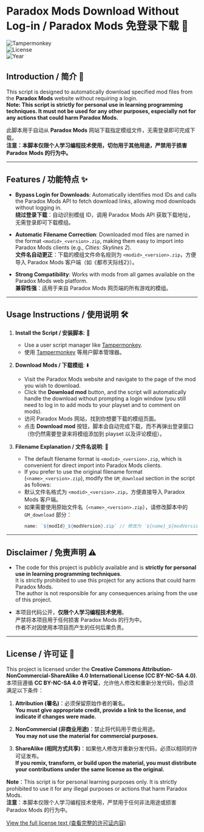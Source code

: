 # Paradox Mods Download Without Log-in / Paradox Mods 免登录下载 🚀

![Tampermonkey](https://img.shields.io/badge/Tampermonkey-Script-blue)  
![License](https://img.shields.io/badge/License-Personal%20Use%20Only-red)  
![Year](https://img.shields.io/badge/Year-2025-green)

## Introduction / 简介 📖

This script is designed to automatically download specified mod files from the **Paradox Mods** website without requiring a login.  
**Note: This script is strictly for personal use in learning programming techniques. It must not be used for any other purposes, especially not for any actions that could harm Paradox Mods.**

此脚本用于自动从 **Paradox Mods** 网站下载指定模组文件，无需登录即可完成下载。  
**注意：本脚本仅限个人学习编程技术使用，切勿用于其他用途，严禁用于损害 Paradox Mods 的行为中。**

---

## Features / 功能特点 ✨

- **Bypass Login for Downloads**: Automatically identifies mod IDs and calls the Paradox Mods API to fetch download links, allowing mod downloads without logging in.  
  **绕过登录下载**：自动识别模组 ID，调用 Paradox Mods API 获取下载地址，无需登录即可下载模组。

- **Automatic Filename Correction**: Downloaded mod files are named in the format `<modid>_<version>.zip`, making them easy to import into Paradox Mods clients (e.g., *Cities: Skylines 2*).  
  **文件名自动更正**：下载的模组文件命名规则为 `<modid>_<version>.zip`，方便导入 Paradox Mods 客户端（如《都市天际线2》）。

- **Strong Compatibility**: Works with mods from all games available on the Paradox Mods web platform.  
  **兼容性强**：适用于来自 Paradox Mods 网页端的所有游戏的模组。

---

## Usage Instructions / 使用说明 🛠️

1. **Install the Script / 安装脚本**: 🧩 
   - Use a user script manager like [Tampermonkey](https://www.tampermonkey.net/).
   - 使用 [Tampermonkey](https://www.tampermonkey.net/) 等用户脚本管理器。

2. **Download Mods / 下载模组**:  ⬇️
   - Visit the Paradox Mods website and navigate to the page of the mod you wish to download.  
   - Click the **Download mod** button, and the script will automatically handle the download without prompting a login window (you still need to log in to add mods to your playset and to comment on mods).  
   - 访问 Paradox Mods 网站，找到你想要下载的模组页面。  
   - 点击 **Download mod** 按钮，脚本会自动完成下载，而不再弹出登录窗口（你仍然需要登录来将模组添加到 playset 以及评论模组）。

4. **Filename Explanation / 文件名说明**:  📄
   - The default filename format is `<modid>_<version>.zip`, which is convenient for direct import into Paradox Mods clients.  
   - If you prefer to use the original filename format (`<name>_<version>.zip`), modify the `GM_download` section in the script as follows:  
   - 默认文件名格式为 `<modid>_<version>.zip`，方便直接导入 Paradox Mods 客户端。  
   - 如果需要使用原始文件名（`<name>_<version>.zip`），请修改脚本中的 `GM_download` 部分：  
     ```javascript
     name: `${modId}_${modVersion}.zip` // 修改为 `${name}_${modVersion}.zip`
     ```

---

## Disclaimer / 免责声明 ⚠️

- The code for this project is publicly available and is **strictly for personal use in learning programming techniques**.  
  It is strictly prohibited to use this project for any actions that could harm Paradox Mods.  
  The author is not responsible for any consequences arising from the use of this project.  

- 本项目代码公开，**仅限个人学习编程技术使用**。  
  严禁将本项目用于任何损害 Paradox Mods 的行为中。  
  作者不对因使用本项目而产生的任何后果负责。

---

## License / 许可证 📄

This project is licensed under the **Creative Commons Attribution-NonCommercial-ShareAlike 4.0 International License (CC BY-NC-SA 4.0)**.  
本项目遵循 **CC BY-NC-SA 4.0 许可证**，允许他人修改和重新分发代码，但必须满足以下条件：

1. **Attribution (署名)**：必须保留原始作者的署名。  
   **You must give appropriate credit, provide a link to the license, and indicate if changes were made.**

2. **NonCommercial (非商业用途)**：禁止将代码用于商业用途。  
   **You may not use the material for commercial purposes.**

3. **ShareAlike (相同方式共享)**：如果他人修改并重新分发代码，必须以相同的许可证发布。  
   **If you remix, transform, or build upon the material, you must distribute your contributions under the same license as the original.**

**Note**：This script is for personal learning purposes only. It is strictly prohibited to use it for any illegal purposes or actions that harm Paradox Mods.  
**注意**：本脚本仅限个人学习编程技术使用，严禁用于任何非法用途或损害 Paradox Mods 的行为中。

[View the full license text (查看完整的许可证内容)](https://creativecommons.org/licenses/by-nc-sa/4.0/)
